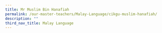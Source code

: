 ```yaml
---
title: Mr Muslim Bin Hanafiah
permalink: /our-master-teachers/Malay-Language/cikgu-muslim-hanafiah/
description: ""
third_nav_title: Malay Language
---
```

